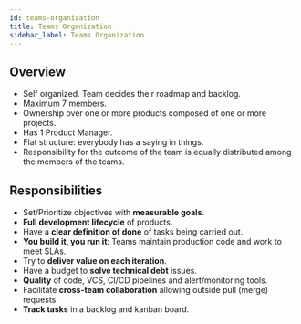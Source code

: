 ```yaml
---
id: teams-organization
title: Teams Organization
sidebar_label: Teams Organization
---
```


## Overview

- Self organized. Team decides their roadmap and backlog.
- Maximum 7 members.
- Ownership over one or more products composed of one or more projects.
- Has 1 Product Manager.
- Flat structure: everybody has a saying in things.
- Responsibility for the outcome of the team is equally distributed among the members of the teams.

## Responsibilities

- Set/Prioritize objectives with **measurable goals**.
- **Full development lifecycle** of products.
- Have a **clear definition of done** of tasks being carried out.
- **You build it, you run it**: Teams maintain production code and work to meet SLAs.
- Try to **deliver value on each iteration**.
- Have a budget to **solve technical debt** issues.
- **Quality** of code, VCS, CI/CD pipelines and alert/monitoring tools.
- Facilitate **cross-team collaboration** allowing outside pull (merge) requests.
- **Track tasks** in a backlog and kanban board.